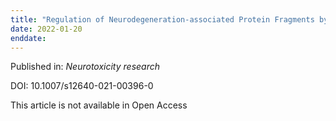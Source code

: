 ```yaml
---
title: "Regulation of Neurodegeneration-associated Protein Fragments by the N-degron Pathways."
date: 2022-01-20
enddate:
---
```


Published in: *Neurotoxicity research*

DOI: 10.1007/s12640-021-00396-0

This article is not available in Open Access


